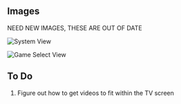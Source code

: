 ## Images

NEED NEW IMAGES, THESE ARE OUT OF DATE

![System View](http://i67.tinypic.com/ajuoh2.png "System View")

![Game Select View](http://i63.tinypic.com/30907sh.png "Select a Game")


## To Do

1. Figure out how to get videos to fit within the TV screen
